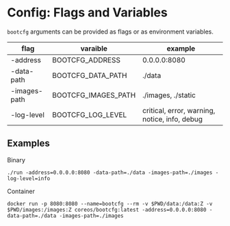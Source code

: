 
# Config: Flags and Variables

`bootcfg` arguments can be provided as flags or as environment variables.

| flag | varaible | example |
|------|----------|---------|
| -address | BOOTCFG_ADDRESS | 0.0.0.0:8080 |
| -data-path | BOOTCFG_DATA_PATH | ./data |
| -images-path | BOOTCFG_IMAGES_PATH | ./images, ./static |
| -log-level | BOOTCFG_LOG_LEVEL | critical, error, warning, notice, info, debug |

## Examples

Binary

    ./run -address=0.0.0.0:8080 -data-path=./data -images-path=./images -log-level=info

Container

    docker run -p 8080:8080 --name=bootcfg --rm -v $PWD/data:/data:Z -v $PWD/images:/images:Z coreos/bootcfg:latest -address=0.0.0.0:8080 -data-path=./data -images-path=./images

